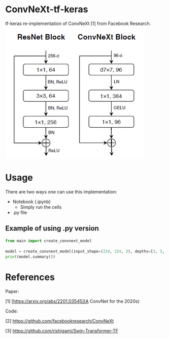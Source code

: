 # ConvNeXt-tf-keras
tf-keras re-implementation of ConvNeXt [1] from Facebook Research.
![Screenshot](ResNet_vs_ConvNeXt.png)
# Usage
There are two ways one can use this implementation:
  * Notebook (.ipynb)
    - Simply run the cells
  * .py file

## Example of using .py version
```python
from main import create_convnext_model

model = create_convnext_model(input_shape=(224, 224, 3), depths=[3, 3, 9, 3], dims=[96, 192, 384, 768], num_classes=1000)
print(model.summary())
```

# References
Paper:

[1]  [https://arxiv.org/abs/2201.03545](A ConvNet for the 2020s)

Code:

[2] https://github.com/facebookresearch/ConvNeXt

[3] https://github.com/rishigami/Swin-Transformer-TF
